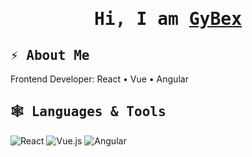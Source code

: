 <h1 align="center">
     <samp>
        Hi, I am
          <b>
                  <a target="_blank" href="https://gybex.dev">GyBex
                  </a>
            </b>
        </samp>
</h1>

<h2>
     <samp>
         <b>
            ⚡ About Me
         </b>
     </samp>
</h2>

Frontend Developer: React • Vue • Angular

<h2>
     <samp>
         <b>
             🕸 Languages & Tools
         </b>
     </samp>
</h2>

![React](https://img.shields.io/badge/-React-61DBFB?style=for-the-badge&labelColor=black&logo=react&logoColor=61DBFB)
![Vue.js](https://img.shields.io/badge/-Vue.js-4FC08D?style=for-the-badge&labelColor=black&logo=vue.js&logoColor=4FC08D)
![Angular](https://img.shields.io/badge/-Angular-DD0031?style=for-the-badge&labelColor=black&logo=angular&logoColor=DD0031)
